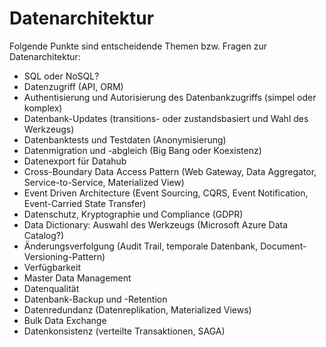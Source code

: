 # Datenarchitektur

Folgende Punkte sind entscheidende Themen bzw. Fragen zur Datenarchitektur:

* SQL oder NoSQL?
* Datenzugriff (API, ORM)
* Authentisierung und Autorisierung des Datenbankzugriffs (simpel oder komplex)
* Datenbank-Updates (transitions- oder zustandsbasiert und Wahl des Werkzeugs)
* Datenbanktests und Testdaten (Anonymisierung)
* Datenmigration und -abgleich (Big Bang oder Koexistenz)
* Datenexport für Datahub
* Cross-Boundary Data Access Pattern (Web Gateway, Data Aggregator, Service-to-Service, Materialized View)
* Event Driven Architecture (Event Sourcing, CQRS, Event Notification, Event-Carried State Transfer)
* Datenschutz, Kryptographie und Compliance (GDPR)
* Data Dictionary: Auswahl des Werkzeugs (Microsoft Azure Data Catalog?)
* Änderungsverfolgung (Audit Trail, temporale Datenbank, Document-Versioning-Pattern)
* Verfügbarkeit
* Master Data Management
* Datenqualität
* Datenbank-Backup und -Retention
* Datenredundanz (Datenreplikation, Materialized Views)
* Bulk Data Exchange
* Datenkonsistenz (verteilte Transaktionen, SAGA)